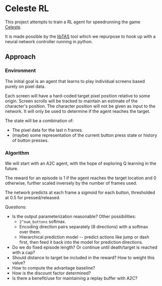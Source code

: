 # Celeste RL

This project attempts to train a RL agent for speedrunning the game [Celeste](http://www.celestegame.com/).

It is made possible by the [libTAS](https://github.com/clementgallet/libTAS) tool which we repurpose to hook up with a neural network controller running in python.

## Approach

### Environment

The initial goal is an agent that learns to play individual screens based purely on pixel data. 

Each screen will have a hard-coded target pixel position relative to some origin. 
Screen scrolls will be tracked to maintain an estimate of the character's position.
The character position will not be given as input to the network. It will only be used to determine if the agent reaches the target.

The state will be a combination of:

* The pixel data for the last n frames.
* (maybe) some representation of the current button press state or history of button presses.

### Algorithm

We will start with an A2C agent, with the hope of exploring Q learning in the future.

The reward for an episode is 1 if the agent reaches the target location and 0 otherwise, further scaled inversely by the number of frames used.

The network predicts at each frame a sigmoid for each button, thresholded at 0.5 for pressed/released. 

Questions:

* Is the output parameterization reasonable? Other possibilities:
  * `2^num_buttons` softmax.
  * Encoding direction pairs separately (8 directions) with a softmax over them.
  * Hierarchical prediction model -- predict actions like jump or dash first, then feed it back into the model for prediction directions.
* Do we do fixed episode length? Or continue until death/target is reached with a cap?
* Should distance to target be included in the reward? How to weight this value?
* How to compute the advantage baseline?
* How is the discount factor determined?
* Is there a benefit/use for maintaining a replay buffer with A2C?
